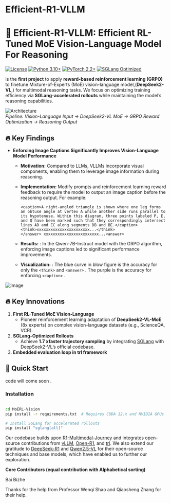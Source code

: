 # Efficient-R1-VLLM

# 🚀 Efficient-R1-VLLM: Efficient RL-Tuned MoE Vision-Language Model For Reasoning  

[![License](https://img.shields.io/badge/License-Apache%202.0-blue.svg)](https://opensource.org/licenses/Apache-2.0)
[![Python 3.10+](https://img.shields.io/badge/Python-3.10%2B-cyan)](https://www.python.org/)
[![PyTorch 2.2+](https://img.shields.io/badge/PyTorch-2.2%2B-orange)](https://pytorch.org/)
[![SGLang Optimized](https://img.shields.io/badge/SGLang-Rollout_Speedup-green)](https://github.com/sgl-project/sglang)

is the **first project** to apply **reward-based reinforcement learning (GRPO)** to finetune  Mixture-of-Experts (MoE) vision-language model,(**DeepSeek2-VL**,) for multimodal reasoning tasks. We focus on optimizing training efficiency via **SGLang-accelerated rollouts** while maintaining the model’s reasoning capabilities.

![Architecture](docs/moerl_pipeline.png)  
*Pipeline: Vision-Language Input → DeepSeek2-VL MoE → GRPO Reward Optimization → Reasoning Output*

## 🔥 Key Findings 
* **Enforcing Image Captions Significantly Improves Vision-Language Model Performance**
    * **Motivation:** Compared to LLMs, VLLMs incorporate visual components, enabling them to leverage image information during reasoning.
    * **Implementation:** Modify prompts and reinforcement learning reward feedback to require the model to output an image caption before the reasoning output. For example:

        ```
        <caption>A right-angled triangle is shown where one leg forms an obtuse angle at vertex A while another side runs parallel to its hypotenuse. Within this diagram, three points labeled P, E, and Q have been marked such that they correspondingly intersect lines AD and EC along segments DB and BE.</caption>
        <think>xxxxxxxxxxxxxxxxxxxxxxx...</think>
        </answer> xxxxxxxxxxxxxxxxxxxxxxxx...<answer>
        ```

    * **Results:** :  In the Qwen-7B-Instruct model with the GRPO algorithm, enforcing image captions led to significant performance improvements.
    * **Visualization:** : The blue curve in blow figure is the accuracy for  only the ```<think>``` and ```<answer>``` . The purple is the accuracy for enforcing ```<caption>``` .



![image](https://github.com/user-attachments/assets/5c8b851a-048e-49f4-9e08-cea50ddec35b)






## 🔥 Key Innovations  
1. **First RL-Tuned MoE  Vision-Language**  
   - Pioneer reinforcement learning adaptation of **DeepSeek2-VL-MoE** (8x experts) on complex vision-language datasets (e.g., ScienceQA, VCR).  
2. **SGLang-Optimized Rollouts**  
   - Achieve **1.7 xfaster trajectory sampling** by integrating [SGLang](https://github.com/sgl-project/sglang) with DeepSeek2-VL’s official codebase.  
3. **Embedded evaluation loop in trl framework**  

## 🚀 Quick Start  
code will come soon .
### Installation  
```bash  

cd MoERL-Vision  
pip install -r requirements.txt  # Requires CUDA 12.x and NVIDIA GPUs  

# Install SGLang for accelerated rollouts  
pip install "sglang[all]"
```

Our codebase builds upon [R1-Multimodal-Journey]([https://github.com/EvolvingLMMs-Lab/open-r1-multimodal](https://github.com/FanqingM/R1-Multimodal-Journey/)) and integrates open-source contributions from [vLLM](https://github.com/vllm-project/vllm), [Open-R1](https://github.com/huggingface/open-r1), and [trl](https://github.com/huggingface/trl). We also extend our gratitude to [DeepSeek-R1](https://github.com/deepseek-ai/DeepSeek-R1) and [Qwen2.5-VL](https://github.com/QwenLM/Qwen2.5-VL) for their open-source techniques and base models, which have enabled us to further our exploration.

**Core Contributors (equal contribution with Alphabetical sorting)**

Bai Bizhe



Thanks for the help from Professor Wenqi Shao and Qiaosheng Zhang for their help.

